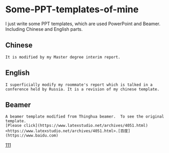 # Some-PPT-templates-of-mine
I just write some PPT templates, which are used PowerPoint and Beamer. Including Chinese and English parts.
 ## Chinese
    It is modified by my Master degree interim report.

 ## English
    I superficially modify my roommate's report which is talked in a conference held by Russia. It is a revision of my chinese template.
 ## Beamer
    A beamer template modified from Thinghua beamer.  To see the original template.
    [Please click](https://www.latexstudio.net/archives/4051.html)
    <https://www.latexstudio.net/archives/4051.html>.[百度](https://www.baidu.com)
 
 [111](https://www.baidu.com)
